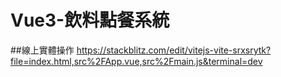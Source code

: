 # Vue3-飲料點餐系統

##線上實體操作
https://stackblitz.com/edit/vitejs-vite-srxsrytk?file=index.html,src%2FApp.vue,src%2Fmain.js&terminal=dev
